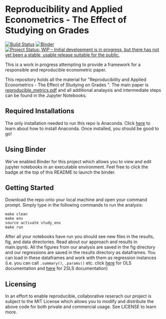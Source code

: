 # Reproducibility and Applied Econometrics - The Effect of Studying on Grades

[![Build Status](https://travis-ci.org/nadavtadelis/Reproducible_Metrics.svg?branch=master)](https://travis-ci.org/nadavtadelis/Reproducible_Metrics) [![Binder](https://mybinder.org/badge.svg)](https://mybinder.org/v2/gh/nadavtadelis/Reproducible_Metrics/master) [![Project Status: WIP – Initial development is in progress, but there has not yet been a stable, usable release suitable for the public.](http://www.repostatus.org/badges/latest/wip.svg)](http://www.repostatus.org/#wip)

This is a work in progress attempting to provide a framework for a responsible and reproducible econometric paper.

This repository holds all the material for "Reproducibility and Applied Econometrics - The Effect of Studying on Grades
". The main paper is [reproducible_metrics.pdf](https://github.com/nadavtadelis/Reproducible_Metrics/blob/master/reproducible_metrics.pdf) and all additional analaysis and intermediate steps can be found in the Jupyter Notebooks.

## Required Installations

The only installation needed to run this repo is Anaconda. Click [here](https://conda.io/docs/user-guide/install/index.html#regular-installation) to learn about how to install Anaconda. Once installed, you should be good to go!

## Using Binder

We've enabled Binder for this project which allows you to view and edit jupyter notebooks in an executable environment. Feel free to click the badge at the top of this README to launch the binder.

## Getting Started

Download the repo onto your local machine and open your command prompt. Simply type in the following commands to run the analysis:

```
make clean
make env
source activate study_env
make run
```

After all your notebooks have run you should see new files in the results, fig, and data directories. Read about our approach and results in main.ipynb. All the figures from our analysis are saved in the fig directory and our regressions are saved in the results directory as dataframes. You can load in these dataframes and work with them as regression instances (i.e. you can call `.summary()`, `.params()` etc. click [here](http://www.statsmodels.org/dev/generated/statsmodels.regression.linear_model.OLS.html) for OLS documentation and [here](https://bashtage.github.io/linearmodels/doc/iv/methods.html#linearmodels.iv.model.IV2SLS) for 2SLS documentation)

## Licensing

In an effort to enable reproducible, collaborative reserach our project is subject to the MIT License which allows you to modify and distribute the above code for both private and commercial usage. See LICENSE to learn more.